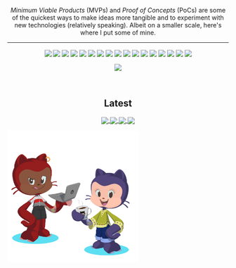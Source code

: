 <p align="center">
  <i>Minimum Viable Products</i> (MVPs) and <i>Proof of Concepts</i> (PoCs) are some of the quickest ways to make ideas more tangible and to experiment with new technologies (relatively speaking). Albeit on a smaller scale, here's where I put some of mine.
</p>
<p align="center">
  <hr />
  <p align="center">
  <img align="center" src="https://img.shields.io/badge/vscode-tool-blue?style=flat" />
  <img align="center" src="https://img.shields.io/badge/intellij-tool-red?style=flat" /> 
  <img align="center" src="https://img.shields.io/badge/graphql-tool-ff69b4?style=flat" />  
  <img align="center" src="https://img.shields.io/badge/cypress-tool-brightgreen?style=flat" /> 
  <img align="center" src="https://img.shields.io/badge/heroku-tool-blueviolet?style=flat" />
  <img align="center" src="https://img.shields.io/badge/angular-tool-red?style=flat" /> 
  <img align="center" src="https://img.shields.io/badge/azure-tool-blue?style=flat" />
  <img align="center" src="https://img.shields.io/badge/git-tool-orange?style=flat" />
  <img align="center" src="https://img.shields.io/badge/apollo-tool-violet?style=flat" />
  <img align="center" src="https://img.shields.io/badge/bootstrap-tool-blueviolet?style=flat" />
  <img align="center" src="https://img.shields.io/badge/nodejs-tool-brightgreen?style=flat" />  
  <img align="center" src="https://img.shields.io/badge/reactnative-tool-indigo?style=flat" />
  <img align="center" src="https://img.shields.io/badge/docker-tool-blue?style=flat" />
  <img align="center" src="https://img.shields.io/badge/kubernetes-tool-green?style=flat" />
  <img align="center" src="https://img.shields.io/badge/postman-tool-brown?style=flat" />
  <img align="center" src="https://img.shields.io/badge/insomnia-tool-violet?style=flat" />
  <img align="center" src="https://img.shields.io/badge/gcp-tool-red?style=flat" />
</p>
<p align="center">
  <img align="center" src="https://github-readme-stats.vercel.app/api/top-langs/?username=peta-byte&theme=jolly&layout=compact" />
  </p>
<br />
<p>
  <h2 align="center">Latest</h2>
  <p align="center">
  <a href="https://github.com/peta-byte/d3-fundamentals">
  <img align="center" src="https://github-readme-stats.vercel.app/api/pin/?username=peta-byte&repo=d3-fundamentals&theme=jolly" />
  </a>
  <a href="https://github.com/peta-byte/chepkorir-webfolio">
  <img align="center" src="https://github-readme-stats.vercel.app/api/pin/?username=peta-byte&repo=chepkorir-webfolio&theme=jolly" />
  </a>
  <a href="https://github.com/peta-byte/Tasks">
  <img align="center" src="https://github-readme-stats.vercel.app/api/pin/?username=peta-byte&repo=Tasks&theme=jolly" />
  </a>
  <a href="https://github.com/peta-byte/kafka-js">
  <img align="center" src="https://github-readme-stats.vercel.app/api/pin/?username=peta-byte&repo=kafka-js&theme=jolly" />
  </a>
  <p> 
    <img height="300" src="https://github.com/peta-byte/peta-byte/blob/main/peta-octocats.png?raw=true" />
  </p>
  </p>
<br />
</p>

